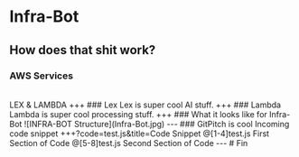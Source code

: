# Infra-Bot
How does that shit work?
---
### AWS Services
<br>
LEX & LAMBDA
+++
### Lex
Lex is super cool AI stuff.
+++
### Lambda
Lambda is super cool processing stuff.
+++
### What it looks like for Infra-Bot
![INFRA-BOT Structure](Infra-Bot.jpg)
---
### GitPitch is cool
Incoming code snippet
+++?code=test.js&title=Code Snippet
@[1-4]test.js First Section of Code
@[5-8]test.js Second Section of Code
---
# Fin
